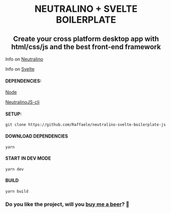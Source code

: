 <h1 align="center"> NEUTRALINO + SVELTE BOILERPLATE </h1>
<h2 align="center">
  Create your cross platform desktop app with html/css/js and the best front-end framework
</h2>

Info on [Neutralino](https://github.com/neutralinojs/neutralinojs)

Info on [Svelte](https://svelte.dev/)

#### DEPENDENCIES:

[Node](https://nodejs.org/)

[NeutralinoJS-cli](https://github.com/neutralinojs/neutralinojs-cli)

#### SETUP:

```
git clone https://github.com/Raffaele/neutralino-svelte-boilerplate-js
```

#### DOWNLOAD DEPENDENCIES

```
yarn
```

#### START IN DEV MODE

```
yarn dev
```

#### BUILD

```
yarn build
```

### Do you like the project, will you [buy me a beer](https://www.buymeacoffee.com/raffaelemori)? :beer:

